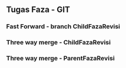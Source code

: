 ## Tugas Faza - GIT

### Fast Forward - branch ChildFazaRevisi

### Three way merge - ChildFazaRevisi

### Three way merge - ParentFazaRevisi
